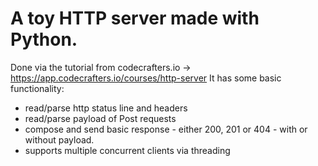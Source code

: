 # A toy HTTP server made with Python.
Done via the tutorial from codecrafters.io -> https://app.codecrafters.io/courses/http-server
It has some basic functionality:
* read/parse http status line and headers 
* read/parse payload of Post requests
* compose and send basic response - either 200, 201 or 404 - with or without payload.
* supports multiple concurrent clients via threading 